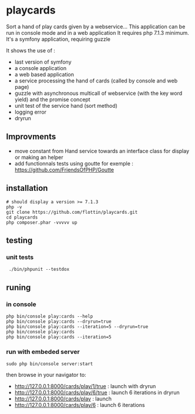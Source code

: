 # playcards

Sort a hand of play cards given by a webservice... This application can be run in console mode and in a web application
It requires php 7.1.3 minimum.
It's a symfony application, requiring guzzle

It shows the use of  :
- last version of symfony
- a console application
- a web based application
- a service processing the hand of cards (called by console and web page)
- guzzle with asynchronous multicall of webservice (with the key word yield) and the promise concept
- unit test of the service hand (sort method)
- logging error
- dryrun

## Improvments
- move constant from Hand service towards an interface class for display or making an helper
- add functionnals tests using goutte for exemple : https://github.com/FriendsOfPHP/Goutte

## installation

```console
# should display a version >= 7.1.3
php -v
git clone https://github.com/flottin/playcards.git
cd playcards
php composer.phar -vvvvv up
```

## testing

### unit tests
```console
 ./bin/phpunit --testdox
 ```

## runing

### in console
```console
php bin/console play:cards --help
php bin/console play:cards --dryrun=true
php bin/console play:cards --iteration=5 --dryrun=true
php bin/console play:cards
php bin/console play:cards --iteration=5
```



### run with embeded server
```console
sudo php bin/console server:start
```
then browse in your navigator to:
- http://127.0.0.1:8000/cards/play/1/true : launch with dryrun
- http://127.0.0.1:8000/cards/play/6/true : launch 6 iterations in dryrun
- http://127.0.0.1:8000/cards/play : launch
- http://127.0.0.1:8000/cards/play/6 : launch 6 iterations
